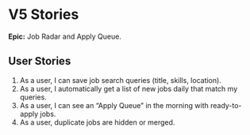 # V5 Stories

**Epic:** Job Radar and Apply Queue.

## User Stories

1. As a user, I can save job search queries (title, skills, location).
2. As a user, I automatically get a list of new jobs daily that match my queries.
3. As a user, I can see an “Apply Queue” in the morning with ready-to-apply jobs.
4. As a user, duplicate jobs are hidden or merged.
